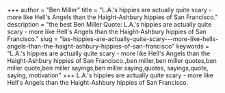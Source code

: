 +++
author = "Ben Miller"
title = "L.A.'s hippies are actually quite scary - more like Hell's Angels than the Haight-Ashbury hippies of San Francisco."
description = "the best Ben Miller Quote: L.A.'s hippies are actually quite scary - more like Hell's Angels than the Haight-Ashbury hippies of San Francisco."
slug = "las-hippies-are-actually-quite-scary---more-like-hells-angels-than-the-haight-ashbury-hippies-of-san-francisco"
keywords = "L.A.'s hippies are actually quite scary - more like Hell's Angels than the Haight-Ashbury hippies of San Francisco.,ben miller,ben miller quotes,ben miller quote,ben miller sayings,ben miller saying,quotes, sayings,quote, saying, motivation"
+++
L.A.'s hippies are actually quite scary - more like Hell's Angels than the Haight-Ashbury hippies of San Francisco.
